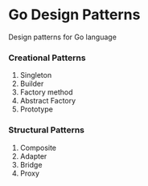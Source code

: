 # Go Design Patterns
Design patterns for Go language

### Creational Patterns
1. Singleton
2. Builder
3. Factory method
4. Abstract Factory
5. Prototype

### Structural Patterns
1. Composite
2. Adapter
3. Bridge
4. Proxy
